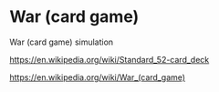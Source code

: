 # War (card game)

War (card game) simulation

<https://en.wikipedia.org/wiki/Standard_52-card_deck>

<https://en.wikipedia.org/wiki/War_(card_game)>
